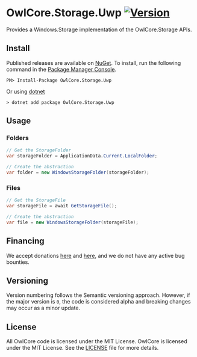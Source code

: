 # OwlCore.Storage.Uwp [![Version](https://img.shields.io/nuget/v/OwlCore.Storage.Uwp.svg)](https://www.nuget.org/packages/OwlCore.Storage.Uwp)

Provides a Windows.Storage implementation of the OwlCore.Storage APIs.

## Install

Published releases are available on [NuGet](https://www.nuget.org/packages/OwlCore.Storage.Uwp). To install, run the following command in the [Package Manager Console](https://docs.nuget.org/docs/start-here/using-the-package-manager-console).

    PM> Install-Package OwlCore.Storage.Uwp
    
Or using [dotnet](https://docs.microsoft.com/en-us/dotnet/core/tools/dotnet)

    > dotnet add package OwlCore.Storage.Uwp

## Usage


### Folders

```cs
// Get the StorageFolder
var storageFolder = ApplicationData.Current.LocalFolder;

// Create the abstraction
var folder = new WindowsStorageFolder(storageFolder);
```

### Files

```cs
// Get the StorageFile
var storageFile = await GetStorageFile();

// Create the abstraction
var file = new WindowsStorageFolder(storageFile);
```

## Financing

We accept donations [here](https://github.com/sponsors/Arlodotexe) and [here](https://www.patreon.com/arlodotexe), and we do not have any active bug bounties.

## Versioning

Version numbering follows the Semantic versioning approach. However, if the major version is `0`, the code is considered alpha and breaking changes may occur as a minor update.

## License

All OwlCore code is licensed under the MIT License. OwlCore is licensed under the MIT License. See the [LICENSE](./src/LICENSE.txt) file for more details.
